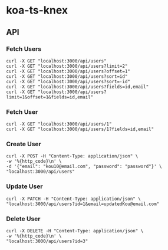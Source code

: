# koa-ts-knex
## API
### Fetch Users
```shell
curl -X GET "localhost:3000/api/users"
curl -X GET "localhost:3000/api/users?limit=2"
curl -X GET "localhost:3000/api/users?offset=1"
curl -X GET "localhost:3000/api/users?sort=id"
curl -X GET "localhost:3000/api/users?sort=-id"
curl -X GET "localhost:3000/api/users?fields=id,email"
curl -X GET "localhost:3000/api/users?limit=1&offset=1&fields=id,email"
```

### Fetch User
```shell
curl -X GET "localhost:3000/api/users/1"
curl -X GET "localhost:3000/api/users/1?fields=id,email"
```

### Create User
```shell
curl -X POST -H "Content-Type: application/json" \
-w '%{http_code}\n' \
-d '{"email": "kou10@email.com", "password": "password"}' \
"localhost:3000/api/users"
```

### Update User
```shell
curl -X PATCH -H "Content-Type: application/json" \
"localhost:3000/api/users?id=1&email=updatedKou@email.com"
```

### Delete User
```shell
curl -X DELETE -H "Content-Type: application/json" \
-w '%{http_code}\n' \
"localhost:3000/api/users?id=3"
```
